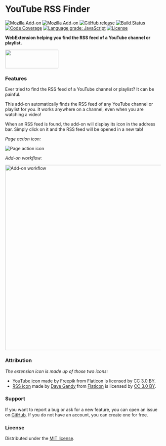 # YouTube RSS Finder

[![Mozilla Add-on](https://img.shields.io/amo/users/youtube-rss-finder.svg)](https://addons.mozilla.org/en-US/firefox/addon/youtube-rss-finder/)
[![Mozilla Add-on](https://img.shields.io/amo/rating/youtube-rss-finder.svg)](https://addons.mozilla.org/en-US/firefox/addon/youtube-rss-finder/)
[![GitHub release](https://img.shields.io/github/release/teddy-gustiaux/youtube-rss-finder.svg)](https://github.com/teddy-gustiaux/youtube-rss-finder/releases)
[![Build Status](https://travis-ci.com/teddy-gustiaux/youtube-rss-finder.svg?branch=master)](https://travis-ci.com/teddy-gustiaux/youtube-rss-finder)
[![Code Coverage](https://img.shields.io/codecov/c/github/teddy-gustiaux/youtube-rss-finder.svg)](https://codecov.io/gh/teddy-gustiaux/youtube-rss-finder)
[![Language grade: JavaScript](https://img.shields.io/lgtm/grade/javascript/g/teddy-gustiaux/youtube-rss-finder.svg?logo=lgtm&logoWidth=18)](https://lgtm.com/projects/g/teddy-gustiaux/youtube-rss-finder/context:javascript)
[![License](https://img.shields.io/badge/License-MIT-lightrey.svg)](https://opensource.org/licenses/MIT)

**WebExtension helping you find the RSS feed of a YouTube channel or playlist.**


<a href="https://addons.mozilla.org/en-US/firefox/addon/youtube-rss-finder/">
<img border="0" src="https://addons.cdn.mozilla.net/static/img/addons-buttons/AMO-button_1.png" width="172" height="60">
</a>

### Features

Ever tried to find the RSS feed of a YouTube channel or playlist? It can be painful.

This add-on automatically finds the RSS feed of any YouTube channel or playlist for you. It works anywhere on a channel, even when you are watching a video!

When an RSS feed is found, the add-on will display its icon in the address bar. Simply click on it and the RSS feed will be opened in a new tab!

*Page action icon:*

![Page action icon](https://raw.githubusercontent.com/teddy-gustiaux/youtube-rss-finder/master/assets/screenshots/screenshot-01-page_action_icon.png)

*Add-on workflow:*

<img src="https://raw.githubusercontent.com/teddy-gustiaux/youtube-rss-finder/master/assets/screenshots/screenshot-02-extension_workflow.png" alt="Add-on workflow" width="600px"/>



### Attribution

*The extension icon is made up of those two icons:*

- [YouTube icon](https://www.flaticon.com/free-icon/youtube_174883) made by [Freepik](http://www.freepik.com) from [Flaticon](https://www.flaticon.com) is licensed by [CC 3.0 BY](http://creativecommons.org/licenses/by/3.0/).
- [RSS icon](https://www.flaticon.com/free-icon/rss-symbol_25234) made by [Dave Gandy](https://www.flaticon.com/authors/dave-gandy) from [Flaticon](https://www.flaticon.com) is licensed by [CC 3.0 BY](http://creativecommons.org/licenses/by/3.0/).

### Support

If you want to report a bug or ask for a new feature, you can open an issue on [GitHub](https://github.com/teddy-gustiaux/youtube-rss-finder/issues). If you do not have an account, you can create one for free.

### License

Distributed under the [MIT license](http://opensource.org/licenses/MIT).
